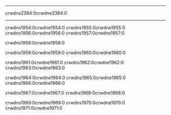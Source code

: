 * * *

crwdns2384:0crwdne2384:0

* * *

crwdns1954:0crwdne1954:0 crwdns1955:0crwdne1955:0 crwdns1956:0crwdne1956:0 crwdns1957:0crwdne1957:0

crwdns1958:0crwdne1958:0

crwdns1959:0crwdne1959:0 crwdns1960:0crwdne1960:0

crwdns1961:0crwdne1961:0 crwdns1962:0crwdne1962:0 crwdns1963:0crwdne1963:0

crwdns1964:0crwdne1964:0 crwdns1965:0crwdne1965:0 crwdns1966:0crwdne1966:0

crwdns1967:0crwdne1967:0 crwdns1968:0crwdne1968:0

crwdns1969:0crwdne1969:0 crwdns1970:0crwdne1970:0 crwdns1971:0crwdne1971:0